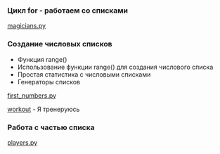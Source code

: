 ### Цикл for - работаем со списками

[magicians.py](https://github.com/alekseypopkov/python_book/blob/main/Часть1-Основы/4.%20Цикл%20for%20-%20Работа%20со%20списками/4.1%20Перебор%20всего%20списка/magicians.py)

### Создание числовых списков
- Функция range()
- Использование функции range() для создания числового списка
- Простая статистика с числовыми списками
- Генераторы списков

[first_numbers.py](https://github.com/alekseypopkov/python_book/blob/main/Часть1-Основы/4.%20Цикл%20for%20-%20Работа%20со%20списками/first_numbers.py)

[workout](https://github.com/alekseypopkov/python_book/blob/main/Часть1-Основы/4.%20Цикл%20for%20-%20Работа%20со%20списками/workout.py) - Я тренеруюсь

### Работа с частью списка

[players.py]()